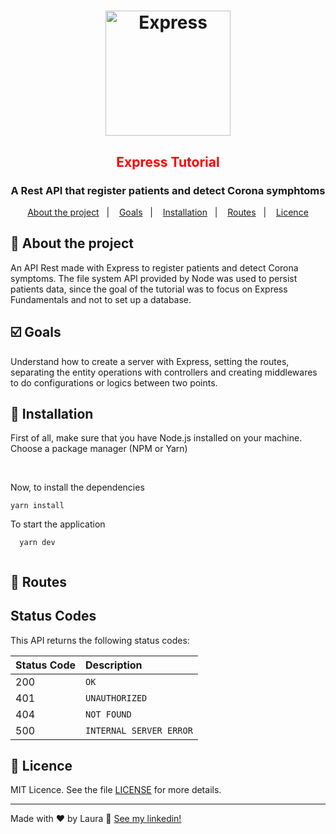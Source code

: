 <h1 align="center">
  <img alt="Express" title="Express" src="https://expressjs.com/images/express-facebook-share.png" width="200px" />
</h1>

<h2 style="color:red" align="center"> Express Tutorial </h3>
<h3 align="center">
  A Rest API that register patients and detect Corona symphtoms
</h3>


<p align="center">
  <a href="#rocket-about-the-project">About the project</a>&nbsp;&nbsp;&nbsp;|&nbsp;&nbsp;&nbsp;
  <a href="#ballot_box_with_check-goals">Goals</a>&nbsp;&nbsp;&nbsp;|&nbsp;&nbsp;&nbsp;
  <a href="#checkered_flag-installation">Installation</a>&nbsp;&nbsp;&nbsp;|&nbsp;&nbsp;&nbsp;
  <a href="#incoming_envelope-routes">Routes</a>&nbsp;&nbsp;&nbsp;|&nbsp;&nbsp;&nbsp;
  <a href="#memo-licence">Licence</a>
</p>


## :rocket: About the project
An API Rest made with Express to register patients and detect Corona symptoms. The file system API provided by Node was used to persist patients data, since the goal of the tutorial was to focus on Express Fundamentals and not to set up a database.


## :ballot_box_with_check: Goals
Understand how to create a server with Express, setting the routes, separating the entity operations with controllers and creating middlewares to do configurations or logics between two points.


## :checkered_flag: Installation 
First of all, make sure that you have Node.js installed on your machine.
Choose a package manager (NPM or Yarn)

<br>

Now, to install the dependencies

```
yarn install
```

To start the application 
```
  yarn dev 
  
```

## :incoming_envelope: Routes

## Status Codes

This API returns the following status codes:

| Status Code | Description |
| :--- | :--- |
| 200 | `OK` |
| 401 | `UNAUTHORIZED` |
| 404 | `NOT FOUND` |
| 500 | `INTERNAL SERVER ERROR` |

## :memo: Licence

MIT Licence. See the file [LICENSE](LICENSE.md) for more details.

---

Made with ♥ by Laura :wave: [See my linkedin!](https://www.linkedin.com/in/laurabeatris/)
